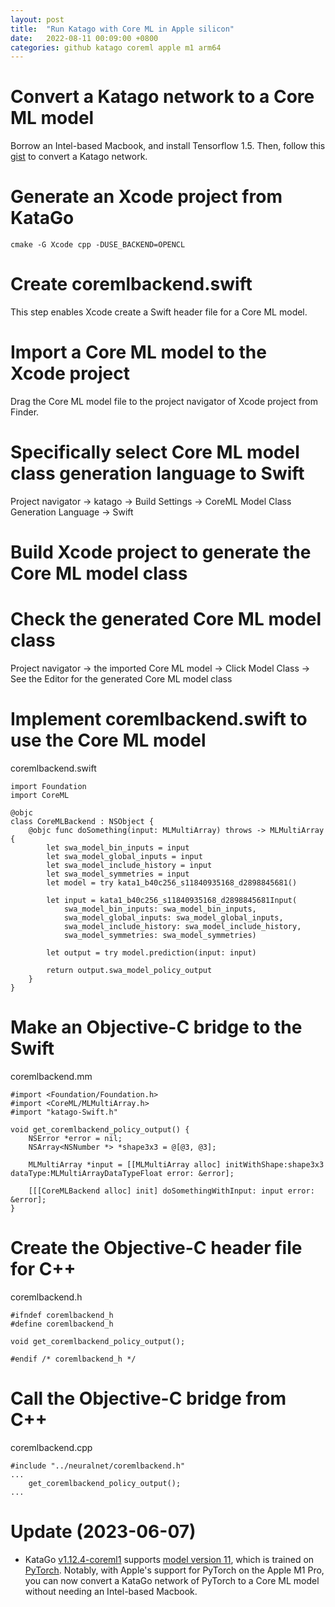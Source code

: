 ```yaml
---
layout: post
title:  "Run Katago with Core ML in Apple silicon"
date:   2022-08-11 00:09:00 +0800
categories: github katago coreml apple m1 arm64
---
```

# Convert a Katago network to a Core ML model
Borrow an Intel-based Macbook, and install Tensorflow 1.5. Then, follow this [gist](https://gist.github.com/ChinChangYang/5e9d7ff5900f7be8af0f226689e84e7a) to convert a Katago network.
# Generate an Xcode project from KataGo
```
cmake -G Xcode cpp -DUSE_BACKEND=OPENCL
```
# Create coremlbackend.swift
This step enables Xcode create a Swift header file for a Core ML model.
# Import a Core ML model to the Xcode project
Drag the Core ML model file to the project navigator of Xcode project from Finder.
# Specifically select Core ML model class generation language to Swift
Project navigator -> katago -> Build Settings -> CoreML Model Class Generation Language -> Swift
# Build Xcode project to generate the Core ML model class
# Check the generated Core ML model class
Project navigator -> the imported Core ML model -> Click Model Class -> See the Editor for the generated Core ML model class
# Implement coremlbackend.swift to use the Core ML model
coremlbackend.swift
```
import Foundation
import CoreML

@objc
class CoreMLBackend : NSObject {
    @objc func doSomething(input: MLMultiArray) throws -> MLMultiArray {
        let swa_model_bin_inputs = input
        let swa_model_global_inputs = input
        let swa_model_include_history = input
        let swa_model_symmetries = input
        let model = try kata1_b40c256_s11840935168_d2898845681()
        
        let input = kata1_b40c256_s11840935168_d2898845681Input(
            swa_model_bin_inputs: swa_model_bin_inputs,
            swa_model_global_inputs: swa_model_global_inputs,
            swa_model_include_history: swa_model_include_history,
            swa_model_symmetries: swa_model_symmetries)
        
        let output = try model.prediction(input: input)
        
        return output.swa_model_policy_output
    }
}
```
# Make an Objective-C bridge to the Swift
coremlbackend.mm
```
#import <Foundation/Foundation.h>
#import <CoreML/MLMultiArray.h>
#import "katago-Swift.h"

void get_coremlbackend_policy_output() {
    NSError *error = nil;
    NSArray<NSNumber *> *shape3x3 = @[@3, @3];

    MLMultiArray *input = [[MLMultiArray alloc] initWithShape:shape3x3 dataType:MLMultiArrayDataTypeFloat error: &error];

    [[[CoreMLBackend alloc] init] doSomethingWithInput: input error: &error];
}
```
# Create the Objective-C header file for C++
coremlbackend.h
```
#ifndef coremlbackend_h
#define coremlbackend_h

void get_coremlbackend_policy_output();

#endif /* coremlbackend_h */
```
# Call the Objective-C bridge from C++
coremlbackend.cpp
```
#include "../neuralnet/coremlbackend.h"
...
    get_coremlbackend_policy_output();
...
```

# Update (2023-06-07)
- KataGo [v1.12.4-coreml1](https://github.com/ChinChangYang/KataGo/releases/tag/v1.12.4-coreml1) supports [model version 11](https://github.com/lightvector/KataGo/releases/tag/v1.12.0), which is trained on [PyTorch](https://pytorch.org). Notably, with Apple's support for PyTorch on the Apple M1 Pro, you can now convert a KataGo network of PyTorch to a Core ML model without needing an Intel-based Macbook.
